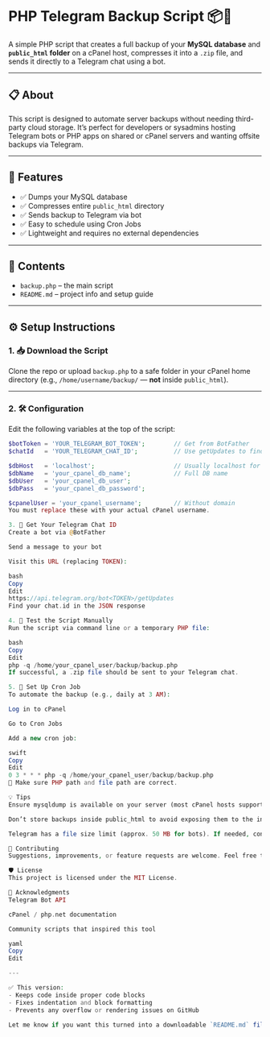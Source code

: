 # PHP Telegram Backup Script 📦🤖

A simple PHP script that creates a full backup of your **MySQL database** and **`public_html` folder** on a cPanel host, compresses it into a `.zip` file, and sends it directly to a Telegram chat using a bot.

---

## 📋 About

This script is designed to automate server backups without needing third-party cloud storage. It’s perfect for developers or sysadmins hosting Telegram bots or PHP apps on shared or cPanel servers and wanting offsite backups via Telegram.

---

## 🚀 Features

- ✅ Dumps your MySQL database  
- ✅ Compresses entire `public_html` directory  
- ✅ Sends backup to Telegram via bot  
- ✅ Easy to schedule using Cron Jobs  
- ✅ Lightweight and requires no external dependencies  

---

## 📁 Contents

- `backup.php` – the main script  
- `README.md` – project info and setup guide  

---

## ⚙️ Setup Instructions

### 1. 📥 Download the Script

Clone the repo or upload `backup.php` to a safe folder in your cPanel home directory (e.g., `/home/username/backup/` — **not** inside `public_html`).

---

### 2. 🛠️ Configuration

Edit the following variables at the top of the script:

```php
$botToken = 'YOUR_TELEGRAM_BOT_TOKEN';        // Get from BotFather
$chatId   = 'YOUR_TELEGRAM_CHAT_ID';          // Use getUpdates to find your ID

$dbHost   = 'localhost';                      // Usually localhost for cPanel
$dbName   = 'your_cpanel_db_name';            // Full DB name
$dbUser   = 'your_cpanel_db_user';
$dbPass   = 'your_cpanel_db_password';

$cpanelUser = 'your_cpanel_username';         // Without domain
You must replace these with your actual cPanel username.

3. 💬 Get Your Telegram Chat ID
Create a bot via @BotFather

Send a message to your bot

Visit this URL (replacing TOKEN):

bash
Copy
Edit
https://api.telegram.org/bot<TOKEN>/getUpdates
Find your chat.id in the JSON response

4. 🧪 Test the Script Manually
Run the script via command line or a temporary PHP file:

bash
Copy
Edit
php -q /home/your_cpanel_user/backup/backup.php
If successful, a .zip file should be sent to your Telegram chat.

5. 📅 Set Up Cron Job
To automate the backup (e.g., daily at 3 AM):

Log in to cPanel

Go to Cron Jobs

Add a new cron job:

swift
Copy
Edit
0 3 * * * php -q /home/your_cpanel_user/backup/backup.php
📌 Make sure PHP path and file path are correct.

💡 Tips
Ensure mysqldump is available on your server (most cPanel hosts support it).

Don’t store backups inside public_html to avoid exposing them to the internet.

Telegram has a file size limit (approx. 50 MB for bots). If needed, consider excluding large folders or splitting files.

🤝 Contributing
Suggestions, improvements, or feature requests are welcome. Feel free to fork this repo or open issues.

🛡️ License
This project is licensed under the MIT License.

🙏 Acknowledgments
Telegram Bot API

cPanel / php.net documentation

Community scripts that inspired this tool

yaml
Copy
Edit

---

✅ This version:
- Keeps code inside proper code blocks
- Fixes indentation and block formatting
- Prevents any overflow or rendering issues on GitHub

Let me know if you want this turned into a downloadable `README.md` file.
